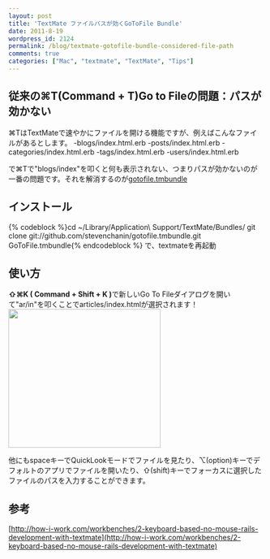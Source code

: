 ```yaml
---
layout: post
title: 'TextMate ファイルパスが効くGoToFile Bundle'
date: 2011-8-19
wordpress_id: 2124
permalink: /blog/textmate-gotofile-bundle-considered-file-path
comments: true
categories: ["Mac", "textmate", "TextMate", "Tips"]
---
```

## 従来の⌘T(Command + T)Go to Fileの問題：パスが効かない
⌘TはTextMateで速やかにファイルを開ける機能ですが、例えばこんなファイルがあるとします。
	-blogs/index.html.erb
	-posts/index.html.erb
	-categories/index.html.erb
	-tags/index.html.erb
	-users/index.html.erb

で⌘Tで"blogs/index"を叩くと何も表示されない、つまりパスが効かないのが一番の問題です。それを解消するのが[gotofile.tmbundle](https://github.com/stevenchanin/gotofile.tmbundle)

## インストール
{% codeblock %}cd ~/Library/Application\ Support/TextMate/Bundles/
git clone git://github.com/stevenchanin/gotofile.tmbundle.git GoToFile.tmbundle{% endcodeblock %}
で、textmateを再起動

## 使い方
<strong>⇧⌘K ( Command + Shift + K )</strong>で新しいGo To Fileダイアログを開いて"ar/in"を叩くことでarticles/index.htmlが選択されます！
<a href="http://www.kinopyo.com/wp-content/uploads/2011/08/Go-To-File-Textmate-Bundle.png"><img class="alignnone size-medium wp-image-2126" title="Go To File Textmate Bundle" src="http://www.kinopyo.com/wp-content/uploads/2011/08/Go-To-File-Textmate-Bundle-300x273.png" alt="" width="300" height="273" /></a>

他にもspaceキーでQuickLookモードでファイルを見たり、⌥(option)キーでデフォルトのアプリでファイルを開いたり、⇧(shift)キーでフォーカスに選択したファイルのパスを入力することができます。

## 参考
[http://how-i-work.com/workbenches/2-keyboard-based-no-mouse-rails-development-with-textmate](http://how-i-work.com/workbenches/2-keyboard-based-no-mouse-rails-development-with-textmate)
